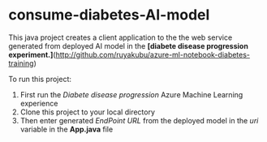 # consume-diabetes-AI-model

This java project creates a client application to the the web service generated from deployed AI model in the **[diabete disease progression experiment.]**(http://github.com/ruyakubu/azure-ml-notebook-diabetes-training)

To run this project:
1. First run the *Diabete disease progression* Azure Machine Learning experience
2. Clone this project to your local directory
3. Then enter generated *EndPoint URL* from the deployed model in the *uri* variable in the **App.java** file
